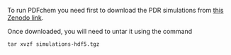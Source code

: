 To run PDFchem you need first to download the PDR simulations from [this Zenodo link](https://zenodo.org/record/7310833).

Once downloaded, you will need to untar it using the command
```
tar xvzf simulations-hdf5.tgz
```
